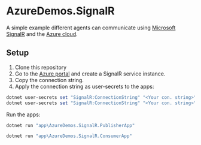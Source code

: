 # AzureDemos.SignalR

A simple example different agents can communicate using [Microsoft SignalR](https://azure.microsoft.com/en-us/services/signalr-service/) and the [Azure cloud](https://portal.azure.com/).

## Setup

1. Clone this repository
1. Go to the [Azure portal](https://portal.azure.com/#create/hub) and create a SignalR service instance.
1. Copy the connection string.
1. Apply the connection string as user-secrets to the apps:

```powershell
dotnet user-secrets set "SignalR:ConnectionString" "<Your con. string>" --project "app\AzureDemos.SignalR.PublisherApp"
dotnet user-secrets set "SignalR:ConnectionString" "<Your con. string>" --project "app\AzureDemos.SignalR.ConsumerApp"
```

Run the apps:

```powershell
dotnet run "app\AzureDemos.SignalR.PublisherApp"
```

```powershell
dotnet run "app\AzureDemos.SignalR.ConsumerApp"
```

